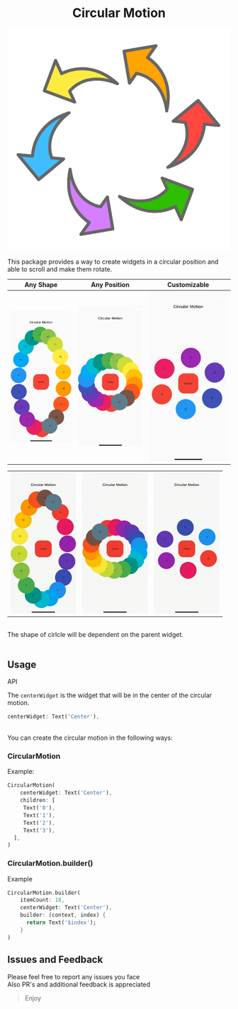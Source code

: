 <center><h1>Circular Motion</h1></center>

<p align="center">
  <img alt="easy dashboard", src="https://raw.githubusercontent.com/lewiseman/assets/master/circular_motion_banner.png">
</p>

This package provides a way to create widgets in a circular position and able to scroll and make them rotate.

|Any Shape|Any Position|Customizable|
|:------------:|:------------:|:-------------:|
| [![](https://raw.githubusercontent.com/lewiseman/assets/master/circular_motion_1.png)]() |	[![](https://raw.githubusercontent.com/lewiseman/assets/master/circular_motion_2.png)]()  | [![](https://raw.githubusercontent.com/lewiseman/assets/master/circular_motion_3.png)]() |

|	|		|		|
|:------------:|:------------:|:-------------:|
| [![](https://raw.githubusercontent.com/lewiseman/assets/master/circular_motion_vd_1.gif)]() |	[![](https://raw.githubusercontent.com/lewiseman/assets/master/circular_motion_vd_2.gif)]()  | [![](https://raw.githubusercontent.com/lewiseman/assets/master/circular_motion_vd_3.gif)]() |

<br>
The shape of cirlcle will be dependent on the parent widget.
<br>
<br>

## Usage
API

The `centerWidget` is the widget that will be in the center of the circular motion.
```dart
centerWidget: Text('Center'),
```
<br>
You can create the circular motion in the following ways:

### CircularMotion
Example:

```dart
CircularMotion(
    centerWidget: Text('Center'),
    children: [
     Text('0'),
     Text('1'),
     Text('2'),
     Text('3'),
  ],
)
```

### CircularMotion.builder()
Example

```dart
CircularMotion.builder(
    itemCount: 18,
    centerWidget: Text('Center'),
    builder: (context, index) {
      return Text('$index');
    }
)
```

## Issues and Feedback
Please feel free to report any issues you face<br>
Also PR's and additional feedback is appreciated

> Enjoy